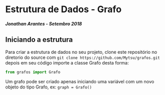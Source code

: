 # Estrutura de Dados - Grafo
##### Jonathan Arantes - Setembro 2018

## Iniciando a estrutura

Para criar a estrutura de dados no seu projeto, clone este repositório no diretorio do source com `git clone https://github.com/Mytsu/grafos.git` depois em seu código importe a classe Grafo desta forma:

```python
from grafos import Grafo
```

Um grafo pode ser criado apenas iniciando uma variável com um novo objeto do tipo Grafo, ex: ```graph = Grafo()```